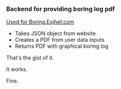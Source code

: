 ### Backend for providing boring log pdf
[Used for Boring.Eojhet.com](https://boring.eojhet.com)

* Takes JSON object from website
* Creates a PDF from user data inputs
* Returns PDF with graphical boring log

That's the gist of it.

It works.

Fine.